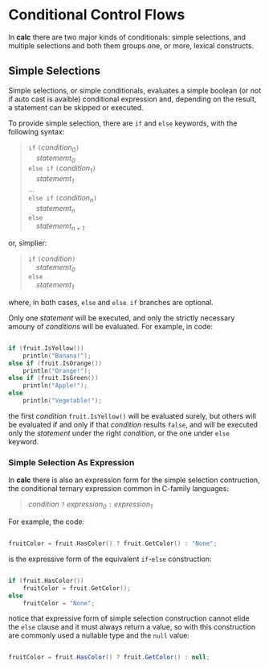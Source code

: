 # Conditional Control Flows

<!--
Copyright (c) 2024 Federico Cristina

This file is part of the calc scripting language project,
under the Apache License v2.0. See LICENSE for license
informations.
-->

In **calc** there are two major kinds of conditionals: simple selections, and multiple
selections and both them groups one, or more, lexical constructs.

## Simple Selections

Simple selections, or simple conditionals, evaluates a simple boolean (or not if auto
cast is avaible) conditional expression and, depending on the result, a statement can
be skipped or executed.

To provide simple selection, there are `if` and `else` keywords, with the following
syntax:

> `if` `(`*condition<sub>0</sub>*`)` \
>     *statememt<sub>0</sub>* \
> `else if` `(`*condition<sub>1</sub>*`)` \
>     *statememt<sub>1</sub>* \
> ... \
> `else if` `(`*condition<sub>n</sub>*`)` \
>     *statememt<sub>n</sub>* \
> `else` \
>     *statememt<sub>n + 1</sub>*

or, simplier:

> `if` `(`*condition*`)` \
>     *statememt<sub>0</sub>* \
> `else` \
>     *statememt<sub>1</sub>*

where, in both cases, `else` and `else if` branches are optional.

Only one *statement* will be executed, and only the strictly necessary amouny of *condition*s
will be evaluated. For example, in code:

```c

if (fruit.IsYellow())
    println("Banana!");
else if (fruit.IsOrange())
    println("Orange!");
else if (fruit.IsGreen())
    println("Apple!");
else
    println("Vegetable!");

```

the first *condition* `fruit.IsYellow()` will be evaluated surely, but others will be evaluated
if and only if that *condition* results `false`, and will be executed only the *statement* under
the right *condition*, or the one under `else` keyword.

### Simple Selection As Expression

In **calc** there is also an expression form for the simple selection contruction, the conditional
ternary expression common in C-family languages:

> *condition* `?` *expression<sub>0</sub>* `:` *expression<sub>1</sub>*

For example, the code:

```c

fruitColor = fruit.HasColor() ? fruit.GetColor() : "None";

```

is the expressive form of the equivalent `if`-`else` construction:

```c

if (fruit.HasColor())
    fruitColor = fruit.GetColor();
else
    fruitColor = "None";

```

notice that expressive form of simple selection construction cannot elide the `else` clause and
it must always return a value, so with this construction are commonly used a nullable type and the
`null` value:

```c#

fruitColor = fruit.HasColor() ? fruit.GetColor() : null;

```

<!-- TODO:

## Multiple Selections

Multiple selections, as their name says, are selection operations performed on more than one
value at time. This means that on several related conditions could be better to use a multiple
selection construction, that is optimized to do so.

### Switch Construction

The most common construction to perform multiple selections related to each other, with a single
value on which switch. Switch construction follow the following syntax:

> `switch` `(`*expression*`)`

--!>
